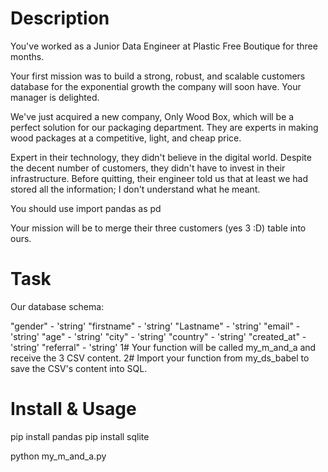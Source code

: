# Description

You've worked as a Junior Data Engineer at Plastic Free Boutique for three months.

Your first mission was to build a strong, robust, and scalable customers database for the exponential growth the company will soon have. Your manager is delighted.

We've just acquired a new company, Only Wood Box, which will be a perfect solution for our packaging department. They are experts in making wood packages at a competitive, light, and cheap price.

Expert in their technology, they didn't believe in the digital world. Despite the decent number of customers, they didn't have to invest in their infrastructure. Before quitting, their engineer told us that at least we had stored all the information; I don't understand what he meant.

You should use import pandas as pd

Your mission will be to merge their three customers (yes 3 :D) table into ours.

# Task

Our database schema:

"gender" - 'string'
"firstname" - 'string'
"Lastname" - 'string'
"email" - 'string'
"age" - 'string'
"city" - 'string'
"country" - 'string'
"created_at" - 'string'
"referral" - 'string'
1# Your function will be called my_m_and_a and receive the 3 CSV content. 2# Import your function from my_ds_babel to save the CSV's content into SQL.

# Install & Usage

pip install pandas
pip install sqlite

python my_m_and_a.py
